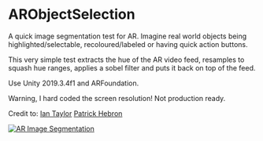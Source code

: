 # ARObjectSelection

A quick image segmentation test for AR.
Imagine real world objects  being highlighted/selectable, recoloured/labeled or having quick action buttons.

This very simple test extracts the hue of the AR video feed, resamples to squash hue ranges, applies a sobel filter and puts it back on top of the feed.

Use Unity 2019.3.4f1 and ARFoundation.

Warning, I hard coded the screen resolution! Not production ready.

Credit to:
[Ian Taylor](http://www.chilliant.com/rgb2hsv.html)
[Patrick Hebron](https://gist.github.com/Hebali/6ebfc66106459aacee6a9fac029d0115)

[![AR Image Segmentation](https://img.youtube.com/vi/kTc5CkWYrmU/0.jpg)](https://youtu.be/kTc5CkWYrmU)